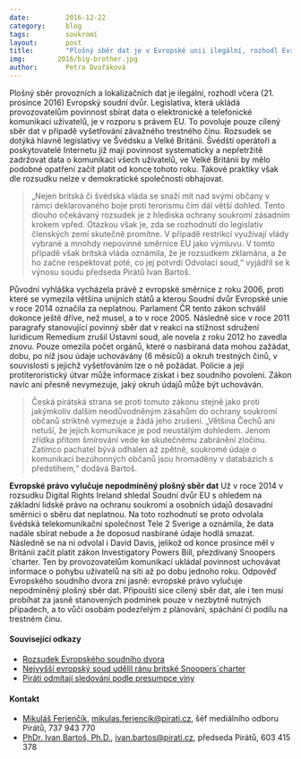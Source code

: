 ```yaml
---
date:         2016-12-22
category:     blog
tags:         soukromí
layout:       post
title:        "Plošný sběr dat je v Evropské unii ilegální, rozhodl Evropský soudní dvůr. Legislativu má změnit Švédsko, Velká Británie i Česká republika" 
img:        2016/big-brother.jpg
author:       Petra Dvořáková
---
```


Plošný sběr provozních a lokalizačních dat je ilegální, rozhodl včera (21. prosince 2016) Evropský soudní dvůr. Legislativa, která ukládá provozovatelům povinnost sbírat data o elektronické a telefonické komunikaci uživatelů, je v rozporu s právem EU. To povoluje pouze cílený sběr dat v případě vyšetřování závažného trestného činu. Rozsudek se dotýká hlavně legislativy ve Švédsku a Velké Británii. Švédští operátoři a poskytovatelé Internetu již mají povinnost systematicky a nepřetržitě zadržovat data o komunikaci všech uživatelů, ve Velké Británii by mělo podobné opatření začít platit od konce tohoto roku. Takové praktiky však dle rozsudku nelze v demokratické společnosti obhajovat.

>  „Nejen britská či švédská vláda se snaží mít nad svými občany v rámci deklarovaného boje proti terorismu čím dál větší dohled. Tento dlouho očekávaný rozsudek je z hlediska ochrany soukromí zásadním krokem vpřed. Otázkou však je, zda se rozhodnutí do legislativ členských zemí skutečně promítne. V případě restrikcí využívají vlády vybrané a mnohdy nepovinné směrnice EU jako výmluvu. V tomto případě však britská vláda oznámila, že je rozsudkem zklamána, a že ho začne respektovat poté, co jej potvrdí Odvolací soud,“ vyjádřil se k výnosu soudu předseda Pirátů Ivan Bartoš.

Původní vyhláška vycházela právě z evropské směrnice z roku 2006, proti které se vymezila většina unijních států a kterou Soudní dvůr Evropské unie v roce 2014 označila za neplatnou. Parlament ČR tento zákon schválil dokonce ještě dříve, než musel, a to v roce 2005. Následně sice v roce 2011 paragrafy stanovující povinný sběr dat v reakci na stížnost sdružení Iuridicum Remedium zrušil Ústavní soud, ale novela z roku 2012 ho zavedla znovu. Pouze omezila počet orgánů, které o nasbíraná data mohou zažádat, dobu, po níž jsou údaje uchovávány (6 měsíců) a okruh trestných činů, v souvislosti s jejichž vyšetřováním lze o ně požádat. Policie a její protiteroristický útvar může informace získat i bez soudního povolení. Zákon navíc ani přesně nevymezuje, jaký okruh údajů může být uchováván.

>  Česká pirátská strana se proti tomuto zákonu stejně jako proti jakýmkoliv dalším neodůvodněným zásahům do ochrany soukromí občanů striktně vymezuje a žádá jeho zrušení. „Většina Čechů ani netuší, že jejich komunikace je pod neustálým dohledem. Jenom zřídka přitom šmírování vede ke skutečnému zabránění zločinu. Zatímco pachatel bývá odhalen až zpětně, soukromé údaje o komunikaci bezúhonných občanů jsou hromaděny v databázích s předstihem,“ dodává Bartoš.

**Evropské právo vylučuje nepodmíněný plošný sběr dat** Už v roce 2014 v rozsudku Digital Rights Ireland shledal Soudní dvůr EU s ohledem na základní lidské právo na ochranu soukromí a osobních údajů dosavadní směrnici o sběru dat neplatnou. Na toto rozhodnutí se proto odvolala švédská telekomunikační společnost Tele 2 Sverige a oznámila, že data nadále sbírat nebude a že doposud nasbírané údaje hodlá smazat. Následně se na ni odvolal i David Davis, jelikož od konce prosince měl v Británii začít platit zákon Investigatory Powers Bill, přezdívaný Snoopers´charter. Ten by provozovatelům komunikací ukládal povinnost uchovávat informace o pohybu uživatelů na síti až po dobu jednoho roku. Odpověď Evropského soudního dvora zní jasně: evropské právo vylučuje nepodmíněný plošný sběr dat. Připouští sice cílený sběr dat, ale i ten musí probíhat za jasně stanovených podmínek pouze v nezbytně nutných případech, a to vůči osobám podezřelým z plánování, spáchání či podílu na trestném činu.

#### Související odkazy

* [Rozsudek Evropského soudního dvora](http://curia.europa.eu/jcms/upload/docs/application/pdf/2016-12/cp160145en.pdf)
* [Nejvyšší evropský soud udělil ránu britské Snoopers´charter](https://www.theguardian.com/law/2016/dec/21/eus-highest-court-delivers-blow-to-uk-snoopers-charter)
* [Piráti odmítají sledování podle presumpce viny](https://www.pirati.cz/tiskove-zpravy/pirati-odmitaji-sledovani-podle-presumpce-viny)

#### Kontakt

* [Mikuláš Ferjenčík](https://www.pirati.cz/lide/mikulas_ferjencik), [mikulas.ferjencik@pirati.cz](mailto:mikulas.ferjencik@pirati.cz), šéf mediálního odboru Pirátů, 737 943 770
* [PhDr. Ivan Bartoš, Ph.D.](https://www.pirati.cz/lide/ivan_bartos), [ivan.bartos@pirati.cz](mailto:ivan.bartos@pirati.cz), předseda Pirátů, 603 415 378

